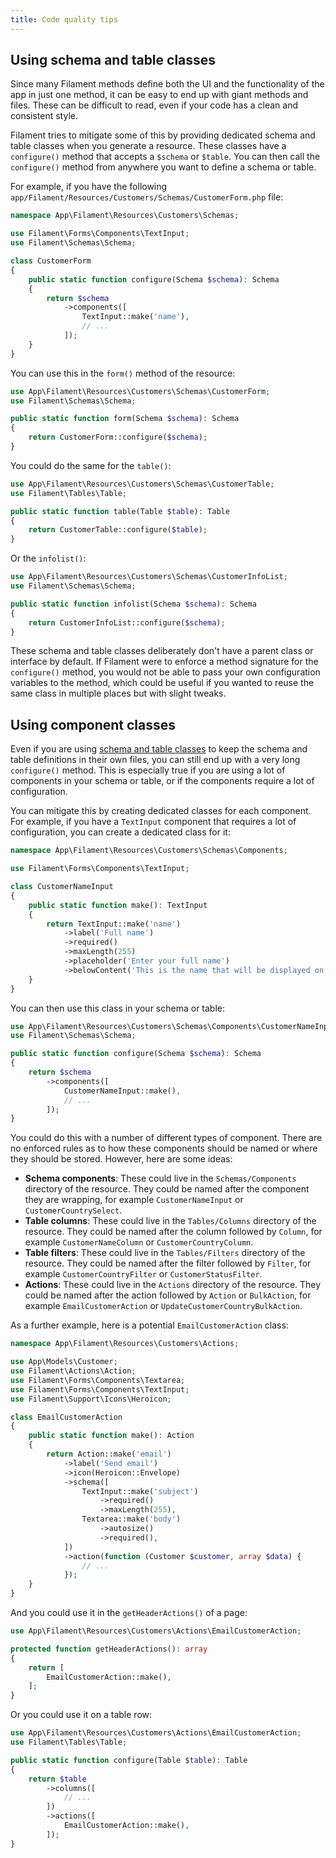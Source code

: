 ```yaml
---
title: Code quality tips
---
```


## Using schema and table classes

Since many Filament methods define both the UI and the functionality of the app in just one method, it can be easy to end up with giant methods and files. These can be difficult to read, even if your code has a clean and consistent style.

Filament tries to mitigate some of this by providing dedicated schema and table classes when you generate a resource. These classes have a `configure()` method that accepts a `$schema` or `$table`. You can then call the `configure()` method from anywhere you want to define a schema or table.

For example, if you have the following `app/Filament/Resources/Customers/Schemas/CustomerForm.php` file:

```php
namespace App\Filament\Resources\Customers\Schemas;

use Filament\Forms\Components\TextInput;
use Filament\Schemas\Schema;

class CustomerForm
{
    public static function configure(Schema $schema): Schema
    {
        return $schema
            ->components([
                TextInput::make('name'),
                // ...
            ]);
    }
}
```

You can use this in the `form()` method of the resource:

```php
use App\Filament\Resources\Customers\Schemas\CustomerForm;
use Filament\Schemas\Schema;

public static function form(Schema $schema): Schema
{
    return CustomerForm::configure($schema);
}
```

You could do the same for the `table()`:

```php
use App\Filament\Resources\Customers\Schemas\CustomerTable;
use Filament\Tables\Table;

public static function table(Table $table): Table
{
    return CustomerTable::configure($table);
}
```

Or the `infolist()`:

```php
use App\Filament\Resources\Customers\Schemas\CustomerInfoList;
use Filament\Schemas\Schema;

public static function infolist(Schema $schema): Schema
{
    return CustomerInfoList::configure($schema);
}
```

These schema and table classes deliberately don't have a parent class or interface by default. If Filament were to enforce a method signature for the `configure()` method, you would not be able to pass your own configuration variables to the method, which could be useful if you wanted to reuse the same class in multiple places but with slight tweaks.

## Using component classes

Even if you are using [schema and table classes](#using-schema-and-table-classes) to keep the schema and table definitions in their own files, you can still end up with a very long `configure()` method. This is especially true if you are using a lot of components in your schema or table, or if the components require a lot of configuration.

You can mitigate this by creating dedicated classes for each component. For example, if you have a `TextInput` component that requires a lot of configuration, you can create a dedicated class for it:

```php
namespace App\Filament\Resources\Customers\Schemas\Components;

use Filament\Forms\Components\TextInput;

class CustomerNameInput
{
    public static function make(): TextInput
    {
        return TextInput::make('name')
            ->label('Full name')
            ->required()
            ->maxLength(255)
            ->placeholder('Enter your full name')
            ->belowContent('This is the name that will be displayed on your profile.');
    }
}
```

You can then use this class in your schema or table:

```php
use App\Filament\Resources\Customers\Schemas\Components\CustomerNameInput;
use Filament\Schemas\Schema;

public static function configure(Schema $schema): Schema
{
    return $schema
        ->components([
            CustomerNameInput::make(),
            // ...
        ]);
}
```

You could do this with a number of different types of component. There are no enforced rules as to how these components should be named or where they should be stored. However, here are some ideas:

- **Schema components**: These could live in the `Schemas/Components` directory of the resource. They could be named after the component they are wrapping, for example `CustomerNameInput` or `CustomerCountrySelect`.
- **Table columns**: These could live in the `Tables/Columns` directory of the resource. They could be named after the column followed by `Column`, for example `CustomerNameColumn` or `CustomerCountryColumn`.
- **Table filters**: These could live in the `Tables/Filters` directory of the resource. They could be named after the filter followed by `Filter`, for example `CustomerCountryFilter` or `CustomerStatusFilter`.
- **Actions**: These could live in the `Actions` directory of the resource. They could be named after the action followed by `Action` or `BulkAction`, for example `EmailCustomerAction` or `UpdateCustomerCountryBulkAction`.

As a further example, here is a potential `EmailCustomerAction` class:

```php
namespace App\Filament\Resources\Customers\Actions;

use App\Models\Customer;
use Filament\Actions\Action;
use Filament\Forms\Components\Textarea;
use Filament\Forms\Components\TextInput;
use Filament\Support\Icons\Heroicon;

class EmailCustomerAction
{
    public static function make(): Action
    {
        return Action::make('email')
            ->label('Send email')
            ->icon(Heroicon::Envelope)
            ->schema([
                TextInput::make('subject')
                    ->required()
                    ->maxLength(255),
                Textarea::make('body')
                    ->autosize()
                    ->required(),
            ])
            ->action(function (Customer $customer, array $data) {
                // ...
            });
    }
}
```

And you could use it in the `getHeaderActions()` of a page:

```php
use App\Filament\Resources\Customers\Actions\EmailCustomerAction;

protected function getHeaderActions(): array
{
    return [
        EmailCustomerAction::make(),
    ];
}
```

Or you could use it on a table row:

```php
use App\Filament\Resources\Customers\Actions\EmailCustomerAction;
use Filament\Tables\Table;

public static function configure(Table $table): Table
{
    return $table
        ->columns([
            // ...
        ])
        ->actions([
            EmailCustomerAction::make(),
        ]);
}
```
